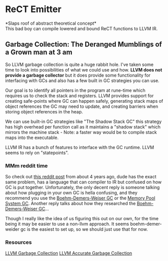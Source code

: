# ReCT Emitter 
\*Slaps roof of abstract theoretical concept\*  
This bad boy can compile lowered and bound ReCT functions to LLVM IR.

## Garbage Collection: The Deranged Mumblings of a Grown man at 3 am
So LLVM garbage collection is quite a huge rabbit hole. I've taken some time to look into possibilities of what we could use and how.
**LLVM does not provide a garbage collector** but it does provide some functionality for interfacing
with GCs and also has a few built in GC strategies you can use.

Our goal is to identify all pointers in the program at rune-time which requires us to check the stack and registers.
LLVM provides support for creating safe-points where GC can happen safely, generating stack maps of object
references the GC may need to update, and creating barriers when storing object references in the heap.

We can use built-in GC strategies like "The Shadow Stack GC" this strategy has high overhead per function call
as it maintains a "shadow stack" which mirrors the machine stack - Note: a faster way would be to compile stack maps 
into the executable.

LLVM IR has a bunch of features to interface with the GC runtime. LLVM seems to rely on "statepoints".

### MMm reddit time
So check out [this reddit post](https://www.reddit.com/r/Compilers/comments/8po0lj/garbage_collection_with_llvm/) from about 4 years ago, dude has the exact same problem,
has a language that can compiler to IR but confused on how GC is put together. Unfortunately, the only decent reply is someone
talking about how plugging in your own GC is hella confusing, and they recommend you use the
[Boehm-Demers-Weiser GC](https://github.com/ivmai/bdwgc) or the [Memory Pool System GC](https://www.ravenbrook.com/project/mps/).
Another reply talks about how they researched the [Boehm-Demers-Weiser GC](https://www.reddit.com/r/Compilers/comments/8po0lj/comment/e0i9dl7/?utm_source=share&utm_medium=web2x&context=3)...


Though I really like the idea of us figuring this out on our own, for the time being it may be easier to use a non-llvm approach.
It seems boehm-demer-weider gc is the easiest to set up, so we should just use that for now.

### Resources
[LLVM Garbage Collection](https://llvm.org/docs/GarbageCollection.html#goals-and-non-goals)
[LLVM Accurate Garbage Collection](https://releases.llvm.org/3.5.2/docs/GarbageCollection.html) 